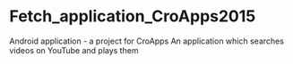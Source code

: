 # Fetch_application_CroApps2015
Android application - a project for CroApps
An application which searches videos on YouTube and plays them
